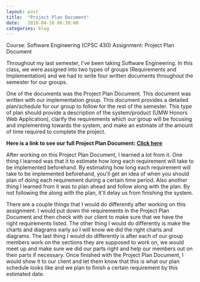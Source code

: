 ```yaml
---
layout: post
title:  "Project Plan Document"
date:   2018-04-16 06:38:00
categories: blog
---
```


Course: Software Engineering (CPSC 430)
Assignment: Project Plan Document

Throughout my last semester, I've been taking Software Engineering. In this class, we were assigned into two types of groups (Requirements and Implementation) and we had to write four written documents throughout the semester for our groups.


One of the documents was the Project Plan Document. This document was written with our implementation group. This document provides a detailed plan/schedule for our group to follow for the rest of the semester. This type of plan should provide
a description of the system/product (UMW Honors Web Application), clarify the requirements which our group will be focusing and implementing towards the system, and make an estimate of the amount
of time required to complete the project.

<b>Here is a link to see our full Project Plan Document: <a href="https://www.scribd.com/document/376557896/Project-Plan-Document-for-Honors-Program-Web-Application">Click here</a></b>


After working on this Project Plan Document, I learned a lot from it. One thing I learned was that it to estimate how long each requirement will take to be implemented beforehand.
By estimating how long each requirement will take to be implemented beforehand, you'll get an idea of when you should plan of doing each requirement during a certain time period.
Also another thing I learned from it was to plan ahead and follow along with the plan. By not following the along with the plan, it'll delay us from finishing the system.


There are a couple things that I would do differently after working on this assignment. I would put down the requirements in the Project Plan Document and then check with our
client to make sure that we have the right requirements listed. The other thing I would do differently is make the charts and diagrams early so I will know we did the right
charts and diagrams. The last thing I would do differently is after each of our group members work on the sections they are supposed to work on, we would meet up and make sure
we did our parts right and help our members out on their parts if necessary. Once finished with the Project Plan Document, I would show it to our client and let them know that
this is what our plan schedule looks like and we plan to finish a certain requirement by this estimated date.